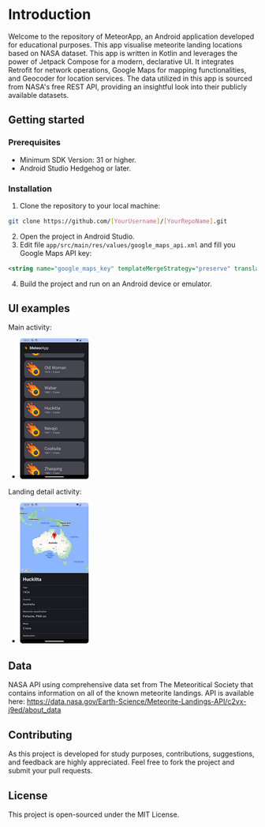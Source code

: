 # Introduction
Welcome to the repository of MeteorApp, an Android application developed for educational purposes. This app visualise meteorite landing locations based on NASA dataset. This app is written in Kotlin and leverages the power of Jetpack Compose for a modern, declarative UI. It integrates Retrofit for network operations, Google Maps for mapping functionalities, and Geocoder for location services. The data utilized in this app is sourced from NASA's free REST API, providing an insightful look into their publicly available datasets.

## Getting started

### Prerequisites
- Minimum SDK Version: 31 or higher.
- Android Studio Hedgehog or later.

### Installation
1. Clone the repository to your local machine:
```bash
git clone https://github.com/[YourUsername]/[YourRepoName].git
```
2. Open the project in Android Studio.
3. Edit file `app/src/main/res/values/google_maps_api.xml` and fill you Google Maps API key:
```xml
<string name="google_maps_key" templateMergeStrategy="preserve" translatable="false">PASTE-API-KEY-HERE</string>
```
4. Build the project and run on an Android device or emulator.

## UI examples

Main activity:
- ![main activity example](/img/meteorapp_example_mainActivity.png)

Landing detail activity:
- ![landing activity example](/img/meteorapp_example_landingDetailActivity.png)

## Data
NASA API using comprehensive data set from The Meteoritical Society that contains information on all of the known meteorite landings. API is available here: https://data.nasa.gov/Earth-Science/Meteorite-Landings-API/c2vx-j9ed/about_data

## Contributing
As this project is developed for study purposes, contributions, suggestions, and feedback are highly appreciated. Feel free to fork the project and submit your pull requests.

## License
This project is open-sourced under the MIT License.
